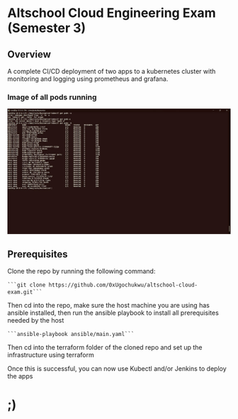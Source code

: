 # Altschool Cloud Engineering Exam (Semester 3)

## Overview
A complete CI/CD deployment of two apps to a kubernetes cluster with monitoring and logging using prometheus and grafana.

### Image of all pods running
![Image of all pods running](https://github.com/0xUgochukwu/altschool-cloud-exam/blob/02439018b5b68141575c9138baa95ae19190dc52/pods-list.jpg)

## Prerequisites

Clone the repo by running the following command:
    
    ```git clone https://github.com/0xUgochukwu/altschool-cloud-exam.git```

Then cd into the repo, make sure the host machine you are using has ansible installed, then run the ansible playbook to install all prerequisites needed by the host

    ```ansible-playbook ansible/main.yaml```


Then cd into the terraform folder of the cloned repo and set up the infrastructure using terraform


Once this is successful, you can now use Kubectl and/or Jenkins to deploy the apps 


# ;)
